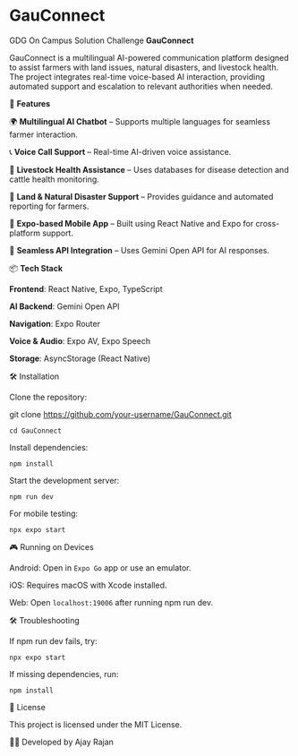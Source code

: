# GauConnect
GDG On Campus Solution Challenge
**GauConnect**

GauConnect is a multilingual AI-powered communication platform designed to assist farmers with land issues, natural disasters, and livestock health. The project integrates real-time voice-based AI interaction, providing automated support and escalation to relevant authorities when needed.

🚀 **Features**

🌍 **Multilingual AI Chatbot** – Supports multiple languages for seamless farmer interaction.

📞 **Voice Call Support** – Real-time AI-driven voice assistance.

🐄 **Livestock Health Assistance** – Uses databases for disease detection and cattle health monitoring.

🌾 **Land & Natural Disaster Support** – Provides guidance and automated reporting for farmers.

📡 **Expo-based Mobile App** – Built using React Native and Expo for cross-platform support.

🔄 **Seamless API Integration** – Uses Gemini Open API for AI responses.

📦 **Tech Stack**

**Frontend**: React Native, Expo, TypeScript

**AI Backend**: Gemini Open API

**Navigation**: Expo Router

**Voice & Audio**: Expo AV, Expo Speech

**Storage**: AsyncStorage (React Native)

🛠️ Installation

Clone the repository:

git clone  https://github.com/your-username/GauConnect.git


`cd GauConnect`



Install dependencies:

`npm install`

Start the development server:

`npm run dev`

For mobile testing:

`npx expo start`

🎮 Running on Devices

Android: Open in `Expo Go` app or use an emulator.

iOS: Requires macOS with Xcode installed.

Web: Open `localhost:19006` after running npm run dev.

🛠️ Troubleshooting

If npm run dev fails, try:

`npx expo start`

If missing dependencies, run:

`npm install`

📜 License

This project is licensed under the MIT License.

👨‍💻 Developed by Ajay Rajan

